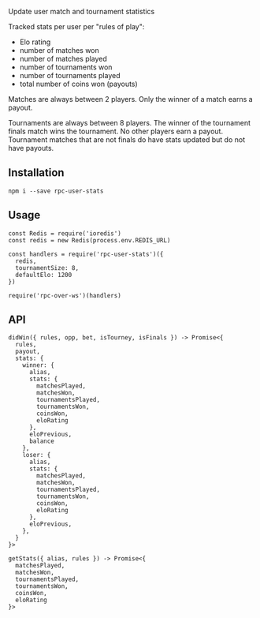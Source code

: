 Update user match and tournament statistics

Tracked stats per user per "rules of play":

- Elo rating
- number of matches won
- number of matches played
- number of tournaments won
- number of tournaments played
- total number of coins won (payouts)

Matches are always between 2 players.  Only the winner of a match
earns a payout.

Tournaments are always between 8 players.  The winner of the tournament
finals match wins the tournament.  No other players earn a payout.
Tournament matches that are not finals do have stats updated but do not
have payouts.

## Installation

    npm i --save rpc-user-stats

## Usage

    const Redis = require('ioredis')
    const redis = new Redis(process.env.REDIS_URL)

    const handlers = require('rpc-user-stats')({
      redis,
      tournamentSize: 8,
      defaultElo: 1200
    })

    require('rpc-over-ws')(handlers)

## API

    didWin({ rules, opp, bet, isTourney, isFinals }) -> Promise<{
      rules,
      payout,
      stats: {
        winner: {
          alias,
          stats: {
            matchesPlayed,
            matchesWon,
            tournamentsPlayed,
            tournamentsWon,
            coinsWon,
            eloRating
          },
          eloPrevious,
          balance
        },
        loser: {
          alias,
          stats: {
            matchesPlayed,
            matchesWon,
            tournamentsPlayed,
            tournamentsWon,
            coinsWon,
            eloRating
          },
          eloPrevious,
        },
      }
    }>

    getStats({ alias, rules }) -> Promise<{
      matchesPlayed,
      matchesWon,
      tournamentsPlayed,
      tournamentsWon,
      coinsWon,
      eloRating
    }>
